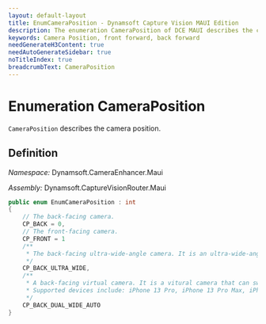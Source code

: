 ```yaml
---
layout: default-layout
title: EnumCameraPosition - Dynamsoft Capture Vision MAUI Edition
description: The enumeration CameraPosition of DCE MAUI describes the camera position.
keywords: Camera Position, front forward, back forward
needGenerateH3Content: true
needAutoGenerateSidebar: true
noTitleIndex: true
breadcrumbText: CameraPosition
---
```


# Enumeration CameraPosition

`CameraPosition` describes the camera position.

## Definition

*Namespace:* Dynamsoft.CameraEnhancer.Maui

*Assembly:* Dynamsoft.CaptureVisionRouter.Maui

```csharp
public enum EnumCameraPosition : int
{
    // The back-facing camera.
    CP_BACK = 0,
    // The front-facing camera.
    CP_FRONT = 1
    /**
     * The back-facing ultra-wide-angle camera. It is an ultra-wide-angle camera for macro-distance capturing.
     */
    CP_BACK_ULTRA_WIDE,
    /**
     * A back-facing virtual camera. It is a vitural camera that can switch between the wide-angle camera and the ultra-wide-angle camera automatically.
     * Supported devices include: iPhone 13 Pro, iPhone 13 Pro Max, iPhone 14 Pro, iPhone 14 Pro Max, iPhone 15 Pro, iPhone 15 Pro Max.
     */
    CP_BACK_DUAL_WIDE_AUTO
}
```
